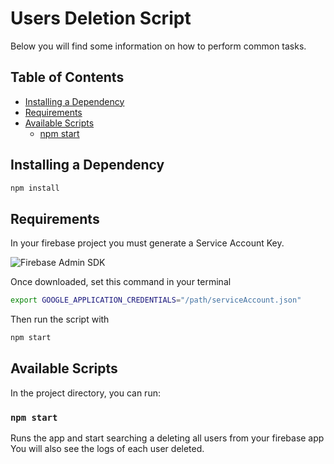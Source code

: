 # Users Deletion Script 

Below you will find some information on how to perform common tasks.<br>

## Table of Contents
- [Installing a Dependency](#installing-a-dependency)
- [Requirements](#requirements)
- [Available Scripts](#available-scripts)
  - [npm start](#npm-start)

## Installing a Dependency

```sh
npm install
```

## Requirements

In your firebase project you must generate a Service Account Key. 

![Firebase Admin SDK](https://hackernoon.com/hn-images/1*1aRZ-Z32fyG6zv4zpvcZAw.png)

Once downloaded, set this command in your terminal

```sh
export GOOGLE_APPLICATION_CREDENTIALS="/path/serviceAccount.json"
```

Then run the script with

```sh
npm start
```

## Available Scripts

In the project directory, you can run:

### `npm start`

Runs the app and start searching a deleting all users from your firebase app
You will also see the logs of each user deleted.
